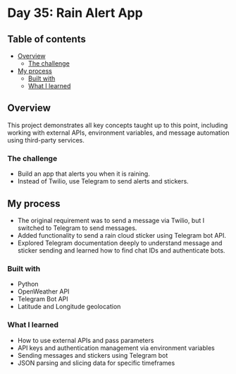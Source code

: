 # Day 35: Rain Alert App

## Table of contents

- [Overview](#overview)
  - [The challenge](#the-challenge)
- [My process](#my-process)
  - [Built with](#built-with)
  - [What I learned](#what-i-learned)

## Overview

This project demonstrates all key concepts taught up to this point, including working with external APIs, environment variables, and message automation using third-party services.

### The challenge

- Build an app that alerts you when it is raining.
- Instead of Twilio, use Telegram to send alerts and stickers.

## My process

- The original requirement was to send a message via Twilio, but I switched to Telegram to send messages.
- Added functionality to send a rain cloud sticker using Telegram bot API.
- Explored Telegram documentation deeply to understand message and sticker sending and learned how to find chat IDs and authenticate bots.

### Built with

- Python
- OpenWeather API
- Telegram Bot API
- Latitude and Longitude geolocation

### What I learned

- How to use external APIs and pass parameters
- API keys and authentication management via environment variables
- Sending messages and stickers using Telegram bot
- JSON parsing and slicing data for specific timeframes
